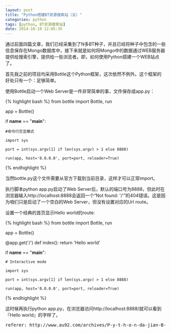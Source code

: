 ```yaml
---
layout: post
title: "Python搭建BT资源搜索站（五）"
categories: python
tags: [python, BT资源搜索站]
date: 2014-10-10 12:05:35
---
```


通过前面四篇文章，我们已经采集到了N多BT种子，并且已经将种子中包含的一些信息保存在Mongo数据库中，接下来就是如何将Mongo中的数据通过WEB服务器提供给搜索引擎，提供给一些浏览者。即，如何使用Python搭建一个WEB站点了。

首先我之前的项目均采用Bottle这个Python框架，这次依然不例外。这个框架的好处只有一个：足够简单。

使用Bottle启动一个Web Server是一件非常简单的事，文件保存成app.py：

{% highlight bash %}
from bottle import Bottle, run

app = Bottle()

if __name__ == "__main__":

	#命令行交互模式

	import sys

	port = int(sys.argv[1] if len(sys.argv) > 1 else 8888)

	run(app, host='0.0.0.0', port=port, reloader=True)
{% endhighlight %}

当然bottle.py这个文件需要从官方下载到当前目录，这样才可以正常import。

执行脚本python app.py启动了Web Server后，默认的端口号为8888，但此时在浏览器输入http://localhost:8888会返回一个“Not found: '/'”的404错误。这是因为咱们只是启动了一个空白的Web Server，但没有设置对应的Url route。

设置一个经典的首页显示Hello world的route:

{% highlight bash %}
from bottle import Bottle, run

app = Bottle()

@app.get('/')
def index():
	return 'Hello world'

if __name__ == "__main__":

	# Interactive mode

	import sys

	port = int(sys.argv[1] if len(sys.argv) > 1 else 8888)

	run(app, host='0.0.0.0', port=port, reloader=True)
{% endhighlight %}

这时候再执行python app.py，在浏览器访问http://localhost:8888/就可以看到『Hello world』的字样了。

<pre>
referer: http://www.au92.com/archives/P-y-t-h-o-n-da-jian-B-T-zi-yuan-sou-suo-zhan-wu.html
</pre>


